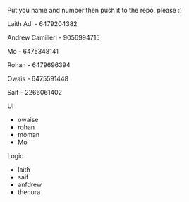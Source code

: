 Put you name and number then push it to the repo, please :) 

Laith Adi - 6479204382

Andrew Camilleri - 9056994715

Mo - 6475348141

Rohan - 6479696394

Owais - 6475591448

Saif - 2266061402


UI 
- owaise
- rohan 
- moman 
- Mo 

Logic 
- laith 
- saif 
- anfdrew 
- thenura 


